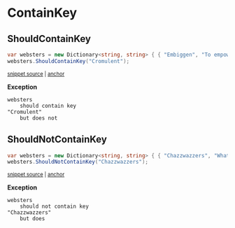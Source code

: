 # ContainKey

## ShouldContainKey

<!-- snippet: DictionaryShouldContainKeyExamples.ShouldContainKey.codeSample.approved.cs -->
<a id='snippet-DictionaryShouldContainKeyExamples.ShouldContainKey.codeSample.approved.cs'></a>
```cs
var websters = new Dictionary<string, string> { { "Embiggen", "To empower or embolden." } };
websters.ShouldContainKey("Cromulent");
```
<sup><a href='/src/DocumentationExamples/CodeExamples/DictionaryShouldContainKeyExamples.ShouldContainKey.codeSample.approved.cs#L1-L2' title='File snippet `DictionaryShouldContainKeyExamples.ShouldContainKey.codeSample.approved.cs` was extracted from'>snippet source</a> | <a href='#snippet-DictionaryShouldContainKeyExamples.ShouldContainKey.codeSample.approved.cs' title='Navigate to start of snippet `DictionaryShouldContainKeyExamples.ShouldContainKey.codeSample.approved.cs`'>anchor</a></sup>
<!-- endSnippet -->

**Exception**

<!-- include: DictionaryShouldContainKeyExamples.ShouldContainKey.exceptionText.approved.txt -->
```
websters
    should contain key
"Cromulent"
    but does not
```
<!-- endInclude -->


## ShouldNotContainKey

<!-- snippet: DictionaryShouldContainKeyExamples.ShouldNotContainKey.codeSample.approved.cs -->
<a id='snippet-DictionaryShouldContainKeyExamples.ShouldNotContainKey.codeSample.approved.cs'></a>
```cs
var websters = new Dictionary<string, string> { { "Chazzwazzers", "What Australians would have called a bull frog." } };
websters.ShouldNotContainKey("Chazzwazzers");
```
<sup><a href='/src/DocumentationExamples/CodeExamples/DictionaryShouldContainKeyExamples.ShouldNotContainKey.codeSample.approved.cs#L1-L2' title='File snippet `DictionaryShouldContainKeyExamples.ShouldNotContainKey.codeSample.approved.cs` was extracted from'>snippet source</a> | <a href='#snippet-DictionaryShouldContainKeyExamples.ShouldNotContainKey.codeSample.approved.cs' title='Navigate to start of snippet `DictionaryShouldContainKeyExamples.ShouldNotContainKey.codeSample.approved.cs`'>anchor</a></sup>
<!-- endSnippet -->

**Exception**

<!-- include: DictionaryShouldContainKeyExamples.ShouldNotContainKey.exceptionText.approved.txt -->
```
websters
    should not contain key
"Chazzwazzers"
    but does
```
<!-- endInclude -->
